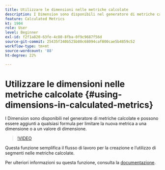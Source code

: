 ```yaml
---
title: Utilizzare le dimensioni nelle metriche calcolate
description: I Dimension sono disponibili nel generatore di metriche calcolate e possono essere aggiunti a qualsiasi formula per limitare la nuova metrica a una dimensione o a un valore di dimensione.
feature: Calculated Metrics
kt: 1904
role: User
level: Beginner
exl-id: f2f1a820-63fe-4c80-8fba-0f9c9687f56d
source-git-commit: 25435f340b525b80c68094caf800cae5b4859c52
workflow-type: tm+mt
source-wordcount: '88'
ht-degree: 22%

---
```


# Utilizzare le dimensioni nelle metriche calcolate {#using-dimensions-in-calculated-metrics}

I Dimension sono disponibili nel generatore di metriche calcolate e possono essere aggiunti a qualsiasi formula per limitare la nuova metrica a una dimensione o a un valore di dimensione.

>[!VIDEO](https://video.tv.adobe.com/v/41080/?quality=12&learn=on&captions=ita)

Questa funzione semplifica il flusso di lavoro per la creazione e l’utilizzo di segmenti nelle metriche calcolate.

Per ulteriori informazioni su questa funzione, consulta la [documentazione](https://experienceleague.adobe.com/docs/analytics/components/calculated-metrics/calcmetric-workflow/cm-build-metrics.html?lang=it).
